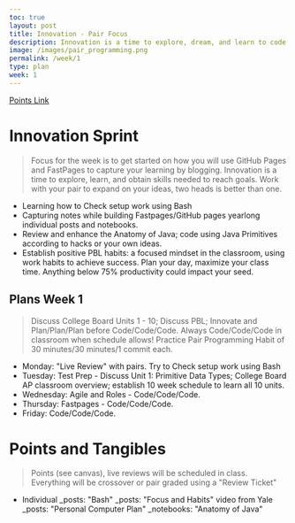 ```yaml
---
toc: true
layout: post
title: Innovation - Pair Focus
description: Innovation is a time to explore, dream, and learn to code.  Think about College Board, Personal interests, and Teacher expectations.  
image: /images/pair_programming.png
permalink: /week/1
type: plan
week: 1
---
```


[Points Link](https://github.com/nighthawkcoders/APCSA/issues/12)

# Innovation Sprint
> Focus for the week is to get started on how you will use GitHub Pages and FastPages to capture your learning by blogging. Innovation is a time to explore, learn, and obtain skills needed to reach goals.  Work with your pair to expand on your ideas, two heads is better than one.
- Learning how to Check setup work using Bash
- Capturing notes while building Fastpages/GitHub pages yearlong individual posts and notebooks.
- Review and enhance the Anatomy of Java; code using Java Primitives according to hacks or your own ideas.
- Establish positive PBL habits: a focused mindset in the classroom, using work habits to achieve success.  Plan your day, maximize your class time.  Anything below 75% productivity could impact your seed.

## Plans Week 1
> Discuss College Board Units 1 - 10; Discuss PBL; Innovate and Plan/Plan/Plan before Code/Code/Code. Always Code/Code/Code in classroom when schedule allows! Practice Pair Programming Habit of 30 minutes/30 minutes/1 commit each.

- Monday: "Live Review" with pairs. Try to Check setup work using Bash
- Tuesday: Test Prep - Discuss Unit 1: Primitive Data Types; College Board AP classroom overview; establish 10 week schedule to learn all 10 units.
- Wednesday: Agile and Roles - Code/Code/Code.
- Thursday: Fastpages - Code/Code/Code.
- Friday: Code/Code/Code.

# Points and Tangibles
> Points (see canvas), live reviews will be scheduled in class.  Everything will be crossover or pair graded using a "Review Ticket"
- Individual
    _posts: "Bash"
    _posts: "Focus and Habits" video from Yale
    _posts: "Personal Computer Plan"
    _notebooks: "Anatomy of Java"
